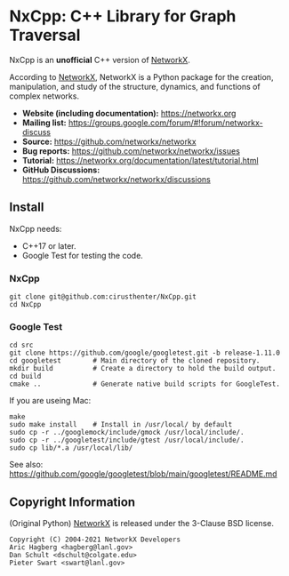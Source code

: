 # NxCpp: C++ Library for Graph Traversal

NxCpp is an **unofficial** C++ version of [NetworkX](https://github.com/networkx/networkx).

According to [NetworkX](https://github.com/networkx/networkx), NetworkX is a Python package for the creation, manipulation, and study of the structure, dynamics, and functions of complex networks.

- **Website (including documentation):** https://networkx.org
- **Mailing list:** https://groups.google.com/forum/#!forum/networkx-discuss
- **Source:** https://github.com/networkx/networkx
- **Bug reports:** https://github.com/networkx/networkx/issues
- **Tutorial:** https://networkx.org/documentation/latest/tutorial.html
- **GitHub Discussions:** https://github.com/networkx/networkx/discussions

## Install

NxCpp needs: 

- C++17 or later.
- Google Test for testing the code.

### NxCpp

```
git clone git@github.com:cirusthenter/NxCpp.git
cd NxCpp
```

### Google Test

```
cd src
git clone https://github.com/google/googletest.git -b release-1.11.0
cd googletest        # Main directory of the cloned repository.
mkdir build          # Create a directory to hold the build output.
cd build
cmake ..             # Generate native build scripts for GoogleTest.
```

If you are useing Mac:

```
make
sudo make install    # Install in /usr/local/ by default
sudo cp -r ../googlemock/include/gmock /usr/local/include/.
sudo cp -r ../googletest/include/gtest /usr/local/include/.
sudo cp lib/*.a /usr/local/lib/
```

See also: https://github.com/google/googletest/blob/main/googletest/README.md

## Copyright Information

(Original Python) [NetworkX](https://networkx.org) is released under the 3-Clause BSD license. 

```
Copyright (C) 2004-2021 NetworkX Developers
Aric Hagberg <hagberg@lanl.gov>
Dan Schult <dschult@colgate.edu>
Pieter Swart <swart@lanl.gov>
```